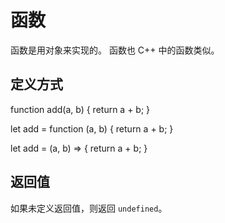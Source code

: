 # 函数
函数是用对象来实现的。
函数也 C++ 中的函数类似。

## 定义方式
function add(a, b) {
    return a + b;
}

let add = function (a, b) {
    return a + b;
}

let add = (a, b) => {
    return a + b;
}
## 返回值
如果未定义返回值，则返回 `undefined`。
